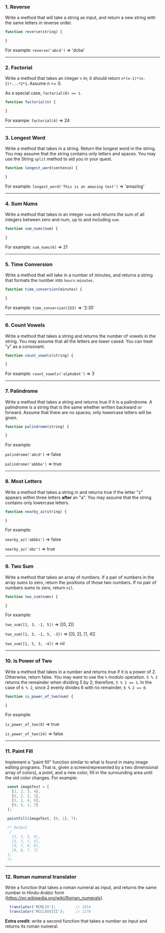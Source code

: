 ### 1. Reverse

Write a method that will take a string as input, and return a new string with the same letters in reverse order.

```javascript
function reverse(string) {

}
```

For example: `reverse('abcd')` => 'dcba'

------------------------------------------------------------------------

### 2. Factorial

Write a method that takes an integer `n` in; it should return
`n*(n-1)*(n-2)*...*2*1`. Assume n >= 0.

As a special case, `factorial(0) == 1`.

```javascript
function factorial(n) {

}
```
For exampe: `factorial(4)` => 24

------------------------------------------------------------------------

### 3. Longest Word

Write a method that takes in a string. Return the longest word in the string. You may assume that the string contains only letters and spaces. You may use the String `split` method to aid you in your quest.

```javascript
function longest_word(sentence) {

}
```
For example: `longest_word('This is an amazing test')` => 'amazing'

------------------------------------------------------------------------

### 4. Sum Nums

Write a method that takes in an integer `num` and returns the sum of all integers between zero and num, up to and including `num`.

```javascript
function sum_nums(num) {

}
```

For example: `sum_nums(6)` => 21

------------------------------------------------------------------------

### 5. Time Conversion

Write a method that will take in a number of minutes, and returns a string that formats the number into `hours:minutes`.

```javascript
function time_conversion(minutes) {

}
```

For example: `time_conversion(155)` => '2:35'

------------------------------------------------------------------------

### 6. Count Vowels

Write a method that takes a string and returns the number of vowels in the string. You may assume that all the letters are lower cased. You can treat "y" as a consonant.

```javascript
function count_vowels(string) {

}
```

For example: `count_vowels('alphabet')` => 3

------------------------------------------------------------------------

### 7. Palindrome

Write a method that takes a string and returns true if it is a palindrome. A palindrome is a string that is the same whether written backward or forward. Assume that there are no spaces; only lowercase letters will be given.

```javascript
function palindrome(string) {

}
```

For example:

`palindrome('abcd')` => false

`palindrome('abbba')` => true

------------------------------------------------------------------------

### 8. Most Letters

Write a method that takes a string in and returns true if the letter "z" appears within three letters **after** an "a". You may assume that the string contains only lowercase letters.

```javascript
function nearby_az(string) {

}
```

For example:

`nearby_az('abbbz')` => false

`nearby_az('abz')` => true

------------------------------------------------------------------------

### 9. Two Sum

Write a method that takes an array of numbers. If a pair of numbers in the array sums to zero, return the positions of those two numbers. If no pair of numbers sums to zero, return `nil`.

```javascript
function two_sum(nums) {

}
```

For example:

`two_sum([1, 3, -1, 5])` => [[0, 2]]

`two_sum([1, 3, -1, 5, -3])` => [[0, 2], [1, 4]]

`two_sum([1, 5, 3, -4])` => nil

------------------------------------------------------------------------

### 10. Is Power of Two

Write a method that takes in a number and returns true if it is a power of 2. Otherwise, return false.
You may want to use the `%` modulo operation. `5 % 2` returns the remainder when dividing 5 by 2; therefore, `5 % 2 == 1`. In the case of `6 % 2`, since 2 evenly divides 6 with no remainder, `6 % 2 == 0`.

```javascript
function is_power_of_two(num) {

}
```

For example:
 
`is_power_of_two(8)` => true

`is_power_of_two(24)` => false

------------------------------------------------------------------------

### 11. Paint Fill

Implement a "paint fill" function similar to what is found in many image editing programs. That is, given a screen(represented by a two dimensional array of colors), a point, and a new color, fill in the surrounding area until the old color changes. For example:

```javascript
 const imageTest = [
   [1, 2, 3, 4],
   [5, 2, 2, 3],
   [3, 2, 4, 6],
   [9, 9, 2, 7]
 ];

 paintFill(imageTest, [0, 1], 7);

 /* Output
  [
   [1, 7, 3, 4],
   [5, 7, 7, 3],
   [3, 7, 4, 6],
   [9, 9, 7, 7]
 ];
 */
```

------------------------------------------------------------------------

### 12. Roman numeral translator

Write a function that takes a roman numeral as input, and returns the same number in Hindu-Arabic form (https://en.wikipedia.org/wiki/Roman_numerals).
  
```javascript
  translator('MCMLIV');         // 1954
  translator('MCCLXXVIII');     // 1278
```
  
**Extra credit**: write a second function that takes a number as input and returns its roman numeral.
